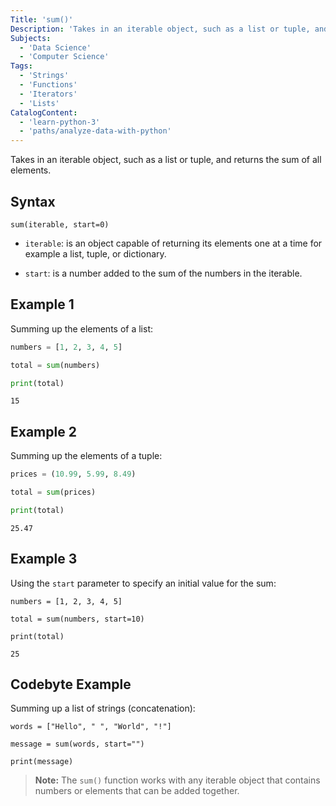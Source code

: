 ```yaml
---
Title: 'sum()'
Description: 'Takes in an iterable object, such as a list or tuple, and returns the sum of all elements.'
Subjects:
  - 'Data Science'
  - 'Computer Science'
Tags:
  - 'Strings'
  - 'Functions'
  - 'Iterators'
  - 'Lists'
CatalogContent:
  - 'learn-python-3'
  - 'paths/analyze-data-with-python'
---
```


Takes in an iterable object, such as a list or tuple, and returns the sum of all elements.

## Syntax

```pseudo
sum(iterable, start=0)
```
- `iterable`: is an object capable of returning its elements one at a time for example a list, tuple, or dictionary.

- `start`: is a number added to the sum of the numbers in the iterable.

## Example 1

Summing up the elements of a list:

```python
numbers = [1, 2, 3, 4, 5]

total = sum(numbers)

print(total)
```

```shell
15
```

## Example 2

Summing up the elements of a tuple:

```python
prices = (10.99, 5.99, 8.49)

total = sum(prices)

print(total)
```

```shell
25.47
```

## Example 3

Using the `start` parameter to specify an initial value for the sum:

```codebyte/python
numbers = [1, 2, 3, 4, 5]

total = sum(numbers, start=10)

print(total)
```

```shell
25
```

## Codebyte Example

Summing up a list of strings (concatenation):

```codebyte/python
words = ["Hello", " ", "World", "!"]

message = sum(words, start="")

print(message)
```


> **Note:** The `sum()` function works with any iterable object that contains numbers or elements that can be added together.
